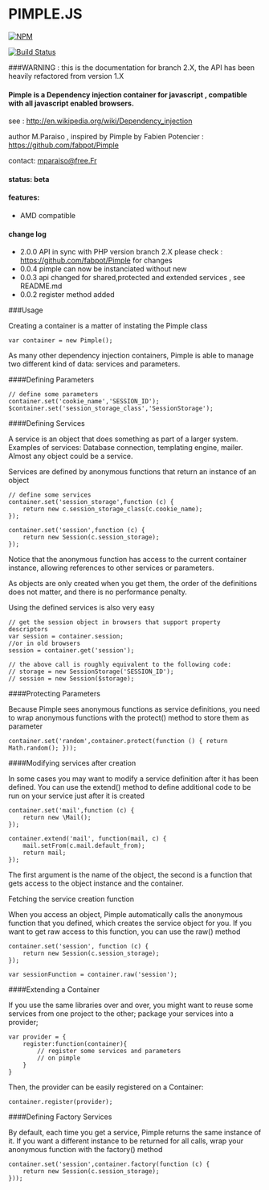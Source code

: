 PIMPLE.JS
=========

[![NPM](https://nodei.co/npm/pimple.png?downloads=true)](https://nodei.co/npm/pimple/)

[![Build Status](https://travis-ci.org/Mparaiso/Pimple.js.png?branch=master)](https://travis-ci.org/Mparaiso/Pimple.js)

###WARNING : this is the documentation for branch 2.X, the API has been heavily refactored from version 1.X

#### Pimple is a Dependency injection container for javascript , compatible with all javascript enabled browsers.
see : http://en.wikipedia.org/wiki/Dependency_injection

author M.Paraiso , inspired by Pimple by Fabien Potencier : https://github.com/fabpot/Pimple

contact: mparaiso@free.Fr

#### status: beta

#### features:
+ AMD compatible

#### change log
- 2.0.0 API in sync with PHP version branch 2.X please check : https://github.com/fabpot/Pimple for changes
- 0.0.4 pimple can now be instanciated without new
- 0.0.3 api changed for shared,protected and extended services , see README.md
- 0.0.2 register method added

###Usage

Creating a container is a matter of instating the Pimple class


    var container = new Pimple();


As many other dependency injection containers, Pimple is able to manage two different kind of data: services and parameters.

####Defining Parameters


    // define some parameters
    container.set('cookie_name','SESSION_ID');
    $container.set('session_storage_class','SessionStorage');

####Defining Services

A service is an object that does something as part of a larger system. Examples of services: Database connection, templating engine, mailer. Almost any object could be a service.

Services are defined by anonymous functions that return an instance of an object

    // define some services
    container.set('session_storage',function (c) {
        return new c.session_storage_class(c.cookie_name);
    });
    
    container.set('session',function (c) {
        return new Session(c.session_storage);
    });

Notice that the anonymous function has access to the current container instance, allowing references to other services or parameters.

As objects are only created when you get them, the order of the definitions does not matter, and there is no performance penalty.

Using the defined services is also very easy

    // get the session object in browsers that support property descriptors
    var session = container.session;
    //or in old browsers
    session = container.get('session');
    
    // the above call is roughly equivalent to the following code:
    // storage = new SessionStorage('SESSION_ID');
    // session = new Session($storage);

####Protecting Parameters

Because Pimple sees anonymous functions as service definitions, you need to wrap anonymous functions with the protect() method to store them as parameter

    container.set('random',container.protect(function () { return Math.random(); }));

####Modifying services after creation

In some cases you may want to modify a service definition after it has been defined. You can use the extend() method to define additional code to be run on your service just after it is created

    container.set('mail',function (c) {
        return new \Mail();
    });

    container.extend('mail', function(mail, c) {
        mail.setFrom(c.mail.default_from);
        return mail;
    });

The first argument is the name of the object, the second is a function that gets access to the object instance and the container.

Fetching the service creation function

When you access an object, Pimple automatically calls the anonymous function that you defined, which creates the service object for you. If you want to get raw access to this function, you can use the raw() method

    container.set('session', function (c) {
        return new Session(c.session_storage);
    });

    var sessionFunction = container.raw('session');

####Extending a Container

If you use the same libraries over and over, you might want to reuse some services from one project to the other; package your services into a provider;

    var provider = {
        register:function(container){
            // register some services and parameters
            // on pimple
        }
    }

Then, the provider can be easily registered on a Container:

    container.register(provider);

####Defining Factory Services

By default, each time you get a service, Pimple returns the same instance of it. If you want a different instance to be returned for all calls, wrap your anonymous function with the factory() method

    container.set('session',container.factory(function (c) {
        return new Session(c.session_storage);
    }));
